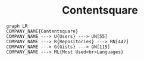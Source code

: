 <h1 align="center">Contentsquare</h1>

```mermaid
graph LR
COMPANY_NAME{Contentsquare}
COMPANY_NAME ---> U{Users} ---> UN[55]
COMPANY_NAME ---> R{Repositories} ---> RN[447]
COMPANY_NAME ---> G{Gists} ---> GN[115]
COMPANY_NAME ---> ML{Most Used<br>Languages}
```
